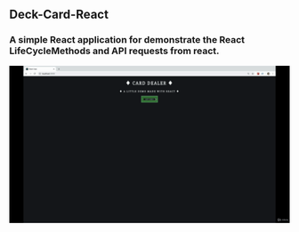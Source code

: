 ## Deck-Card-React

### A simple React application for demonstrate the React LifeCycleMethods and API requests from react.<br>

![](Deckcard.gif)
